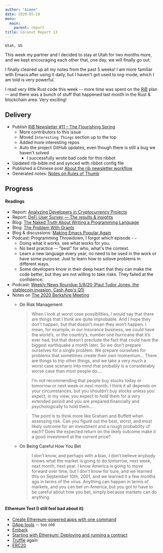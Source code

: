```yaml
---
author: "Aimee"
date: 2020-05-10
menu:
  main:
    parent: report
title: Coconut Report 13
---
```


`Utah, US`

This week my partner and I decided to stay at Utah for two months more, and we kept encouraging each other that, one day, we will finally go out.

I finally cleaned up all my notes from the past 5 weeks! I am more familiar with Emacs after using it daily, but I haven't got used to org-mode, which I am told is very powerful.

I read very little Rust code this week -- more time was spent on the [RiB](https://rustinblockchain.org) plan -- and there was a bunch of stuff that happened last month in the Rust & blockchain area. Very exciting!



## Delivery

- Publish [RiB Newsletter #11 – The Flourishing Spring](https://rustinblockchain.org/newsletters/2020-05-06-the-flourishing-spring/)
  - More contributors to this issue
  - Moved `Interesting Things` section up to the top
  - Added more interesting repos
  - Auto the project GitHub updates, even though there is still a bug we haven't solved
    - I successfully wrote bad code for this ribbot
- Updated rib-bible.md and synced with ribbot config file
- Published a Chinese post [About the rib newsletter workflow](https://newhacker.org/2020-05-04-how-to-generate-the-rib-newsletter/)
- Generated notes: [Notes on Rules of Thumb](/posts/2020-05-10-notes-on-rules-of-thumb/)

## Progress

#### Readings

- Report: [Analyzing Developers in Cryptocurrency Projects](https://blog.coincodecap.com/analyzing-developers-in-cryptocurrency-projects/)
- Report: [DeFi User Survey — The results & insights](https://medium.com/@dexdotblue/defi-usage-survey-the-results-insights-b3481275019b)
- Blog: [The Naked Truth About Writing a Programming Language](https://www.digitalmars.com/articles/b90.html)
- Blog: [The Problem With Grants](https://www.etherean.org/blockchain/economics/2020/05/10/the-problem-with-grants.html)
- Blog & discussions: [Making Emacs Popular Again](https://news.ycombinator.com/item?id=23107123)
- Podcast: Programming Throwdown, I forgot which episode - -
  - Doing what it works, see what works for you.
  - No best practice -- "best" for who, what's the context.
  - Learn a new language every year, no need to be used in the work or have some purpose. Just to learn how to solove problems in different ways.
  - Some developers know in their deep heart that they can make the code better, but they are not willing to take risks. They failed at the confidence.
- Podcast: [Weekly News Roundup 5/8/20 (Paul Tudor Jones, the stablecoin invasion, Cash App's Q1)](https://onthebrink-podcast.com/weekly-news-roundup-episode-77/)
- Notes on [The 2020 Berkshire Meeting](https://novelinvestor.com/notes-from-the-2020-berkshire-meeting/)
  - On Risk Management 
    > When I look at worst case possibilities, I would say that there are things that I think are quite improbable. And I hope they don’t happen, but that doesn’t mean they won’t happen. I mean, for example, in our insurance business, we could have the world’s, or the country’s, number one hurricane that it’s ever had, but that doesn’t preclude the fact that could have the biggest earthquake a month later. So we don’t prepare ourselves for a single problem. We prepare ourselves for problems that sometimes create their own momentum… There are things to trip other things, and we take a very much a worst case scenario into mind that probably is a considerably worse case than most people do….

    > I’m not recommending that people buy stocks today or tomorrow or next week or next month. I think it all depends on your circumstances, but you shouldn’t buy stocks unless you expect, in my view, you expect to hold them for a very extended period and you are prepared financially and psychologically to hold them…

    > The point is to think more like Graham and Buffett when assessing risk. Can you figure out the best, worst, and most likely outcome for an investment and a rough probability of each? Does the expected return on the likely outcome make it a good investment at the current price?

  - On Being Careful How You Bet
    > I don’t know, and perhaps with a bias, I don’t believe anybody knows what the market is going to do tomorrow, next week, next month, next year. I know America is going to move forward over time, but I don’t know for sure, and we learned this on September 10th, 2001, and we learned it a few months ago in terms of the virus. Anything can happen in terms of markets, and you can bet on America, but you got to have to be careful about how you bet, simply because markets can do anything.


#### Ethereum Test (I still feel bad about it)
- [Create Ethereum-powered apps with one command](https://github.com/PaulRBerg/create-eth-app)
- [DApp tools](http://dapphub.com/) -- too old
- [Embark](https://github.com/embarklabs/embark)
- [Starting with Ethereum: Deploying and running a contract](https://blog.frankel.ch/starting-ethereum/3/)
- [Truffle](https://www.trufflesuite.com/) again
- [ERC20](https://github.com/ethereum/EIPs/blob/master/EIPS/eip-20.md)
